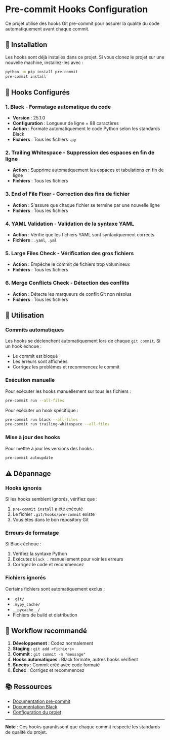 # Pre-commit Hooks Configuration

Ce projet utilise des hooks Git pre-commit pour assurer la qualité du code automatiquement avant chaque commit.

## 🚀 Installation

Les hooks sont déjà installés dans ce projet. Si vous clonez le projet sur une nouvelle machine, installez-les avec :

```bash
python -m pip install pre-commit
pre-commit install
```

## 🔧 Hooks Configurés

### 1. **Black** - Formatage automatique du code
- **Version** : 25.1.0
- **Configuration** : Longueur de ligne = 88 caractères
- **Action** : Formate automatiquement le code Python selon les standards Black
- **Fichiers** : Tous les fichiers `.py`

### 2. **Trailing Whitespace** - Suppression des espaces en fin de ligne
- **Action** : Supprime automatiquement les espaces et tabulations en fin de ligne
- **Fichiers** : Tous les fichiers

### 3. **End of File Fixer** - Correction des fins de fichier
- **Action** : S'assure que chaque fichier se termine par une nouvelle ligne
- **Fichiers** : Tous les fichiers

### 4. **YAML Validation** - Validation de la syntaxe YAML
- **Action** : Vérifie que les fichiers YAML sont syntaxiquement corrects
- **Fichiers** : `.yaml`, `.yml`

### 5. **Large Files Check** - Vérification des gros fichiers
- **Action** : Empêche le commit de fichiers trop volumineux
- **Fichiers** : Tous les fichiers

### 6. **Merge Conflicts Check** - Détection des conflits
- **Action** : Détecte les marqueurs de conflit Git non résolus
- **Fichiers** : Tous les fichiers

## 📝 Utilisation

### Commits automatiques
Les hooks se déclenchent automatiquement lors de chaque `git commit`. Si un hook échoue :
- Le commit est bloqué
- Les erreurs sont affichées
- Corrigez les problèmes et recommencez le commit

### Exécution manuelle
Pour exécuter les hooks manuellement sur tous les fichiers :

```bash
pre-commit run --all-files
```

Pour exécuter un hook spécifique :

```bash
pre-commit run black --all-files
pre-commit run trailing-whitespace --all-files
```

### Mise à jour des hooks
Pour mettre à jour les versions des hooks :

```bash
pre-commit autoupdate
```

## ⚠️ Dépannage

### Hooks ignorés
Si les hooks semblent ignorés, vérifiez que :
1. `pre-commit install` a été exécuté
2. Le fichier `.git/hooks/pre-commit` existe
3. Vous êtes dans le bon repository Git

### Erreurs de formatage
Si Black échoue :
1. Vérifiez la syntaxe Python
2. Exécutez `black .` manuellement pour voir les erreurs
3. Corrigez le code et recommencez

### Fichiers ignorés
Certains fichiers sont automatiquement exclus :
- `.git/`
- `.mypy_cache/`
- `__pycache__/`
- Fichiers de build et distribution

## 🔄 Workflow recommandé

1. **Développement** : Codez normalement
2. **Staging** : `git add <fichiers>`
3. **Commit** : `git commit -m "message"`
4. **Hooks automatiques** : Black formate, autres hooks vérifient
5. **Succès** : Commit créé avec code formaté
6. **Échec** : Corrigez et recommencez

## 📚 Ressources

- [Documentation pre-commit](https://pre-commit.com/)
- [Documentation Black](https://black.readthedocs.io/)
- [Configuration du projet](.pre-commit-config.yaml)

---

**Note** : Ces hooks garantissent que chaque commit respecte les standards de qualité du projet.
